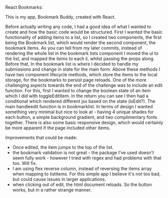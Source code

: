 React Bookmarks:

This is my app, Bookmark Buddy, created with React. 

Before actually writing any code, I had a good idea of what I wanted to create and how the basic code would be structured. First I wanted the basic functionality of adding items to a list, so I created two components, the first being the Bookmark list, which would render the second component, the bookmark items. As you can tell from my later commits, instead of rendering the whole list in the bookmark lists component I moved the ul to the list, and mapped the items to each li, whilst passing the props along. 
Before that, In the bookmark list is where I decided to handle my submissions and change in state for the main form. 
Above these methods I have two component lifecycle methods, which store the items to the local storage, for the bookmarks to persist page reloads.
One of the more challenging aspects towards the end of the challenge was to include an edit function. For this, first I wanted to change the boolean state of an item which I did with toggleEditItem. In the return you can see I then had a conditional which rendered different jsx based on the state (isEdit?). The main handleedit function is in bookmarklist. 
In terms of design I wanted something very minimal but nice to look at - having 4 unique shades for each button, a simple background gradient, and two complimentary fonts together. There is also some basic responsive design, which would certainly be more apparent if the page included other items. 

Improvements that could be made: 

- Once edited, the item jumps to the top of the list. 
- the bookmark validation is not great - the package I've used doesn't seem fully work - however I tried with regex and had problems with that too. Will fix. 
- I am using flex reverse column, instead of reversing the items array when mapping to listitems. For this simple app I believe it's not too bad, but could cause issues in larger applications. 
- when clicking out of edit, the html document reloads. So the button works, but in a rather strange manner. 


